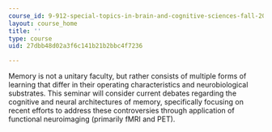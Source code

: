 ```yaml
---
course_id: 9-912-special-topics-in-brain-and-cognitive-sciences-fall-2001
layout: course_home
title: ''
type: course
uid: 27dbb48d02a3f6c141b21b2bbc4f7236

---
```

Memory is not a unitary faculty, but rather consists of multiple forms of learning that differ in their operating characteristics and neurobiological substrates. This seminar will consider current debates regarding the cognitive and neural architectures of memory, specifically focusing on recent efforts to address these controversies through application of functional neuroimaging (primarily fMRI and PET).
